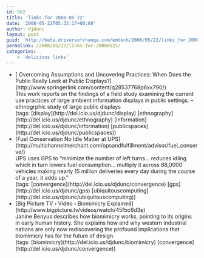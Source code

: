 ```yaml
---
id: 562
title: 'links for 2008-05-22'
date: '2008-05-22T05:32:17+00:00'
author: djdunc
layout: post
guid: 'http://beta.driversofchange.com/emtech/2008/05/22/links_for_20080522/'
permalink: /2008/05/22/links-for-20080522/
categories:
    - 'delicious links'
---
```


- <div class="delicious-link">[ Overcoming Assumptions and Uncovering Practices: When Does the Public Really Look at Public Displays?](http://www.springerlink.com/content/q28537768p6xx790/)</div><div class="delicious-extended">This work reports on the findings of a field study examining the current use practices of large ambient information displays in public settings. – ethnogrphic study of large public displays</div><div class="delicious-tags">(tags: [display](http://del.icio.us/djdunc/display) [ethnography](http://del.icio.us/djdunc/ethnography) [information](http://del.icio.us/djdunc/information) [publicspaces](http://del.icio.us/djdunc/publicspaces))</div>
- <div class="delicious-link">[Fuel Conservation No Idle Matter at UPS](http://multichannelmerchant.com/opsandfulfillment/advisor/fuel_conserve/)</div><div class="delicious-extended">UPS uses GPS to “minimize the number of left turns… reduces idling which in turn lowers fuel consumption… multiply it across 88,0000 vehicles making nearly 15 million deliveries every day during the course of a year, it adds up.”</div><div class="delicious-tags">(tags: [convergence](http://del.icio.us/djdunc/convergence) [gps](http://del.icio.us/djdunc/gps) [ubiquitouscomputing](http://del.icio.us/djdunc/ubiquitouscomputing))</div>
- <div class="delicious-link">[Big Picture TV › Video › Biomimicry Explained](http://www.bigpicture.tv/videos/watch/45fbc6d3e)</div><div class="delicious-extended">Janine Benyus describes how biomimicry works, pointing to its origins in early human history. She explains how and why western industrial nations are only now rediscovering the profound implications that biomimicry has for the future of design.</div><div class="delicious-tags">(tags: [biomimicry](http://del.icio.us/djdunc/biomimicry) [convergence](http://del.icio.us/djdunc/convergence))</div>